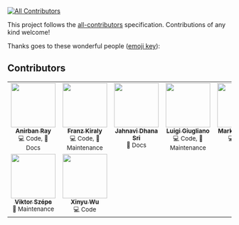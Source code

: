 <!-- ALL-CONTRIBUTORS-BADGE:START - Do not remove or modify this section -->
[![All Contributors](https://img.shields.io/badge/all_contributors-11-orange.svg?style=flat-square)](#contributors)
<!-- ALL-CONTRIBUTORS-BADGE:END -->

This project follows the
[all-contributors](https://github.com/all-contributors/all-contributors) specification.
Contributions of any kind welcome!

Thanks goes to these wonderful people
([emoji key](https://allcontributors.org/docs/en/emoji-key)):

<!-- markdownlint-restore -->
<!-- prettier-ignore-end -->

## Contributors

<!-- ALL-CONTRIBUTORS-LIST:START - Do not remove or modify this section -->
<!-- prettier-ignore-start -->
<!-- markdownlint-disable -->
<table>
  <tbody>
    <tr>
      <td align="center" valign="top" width="11.11%"><a href="https://github.com/yarnabrina"><img src="https://avatars.githubusercontent.com/u/39331844?v=4" width="100px;" alt=""/><br /><sub><b>Anirban Ray</b></sub></a><br /><sub>💻 Code, 📖 Docs</sub></td>
      <td align="center" valign="top" width="11.11%"><a href="https://github.com/fkiraly"><img src="https://avatars1.githubusercontent.com/u/7985502?v=4" width="100px;" alt=""/><br /><sub><b>Franz Kiraly</b></sub></a><br /><sub>💻 Code, 🔧 Maintenance</sub></td>
      <td align="center" valign="top" width="11.11%"><a href="https://github.com/JahnaviDhanaSri"><img src="https://avatars.githubusercontent.com/u/143936922?v=4" width="100px;" alt=""/><br /><sub><b>Jahnavi Dhana Sri</b></sub></a><br /><sub>📖 Docs</sub></td>
      <td align="center" valign="top" width="11.11%"><a href="https://github.com/Abelarm"><img src="https://avatars.githubusercontent.com/u/6976921?v=4" width="100px;" alt=""/><br /><sub><b>Luigi Giugliano</b></sub></a><br /><sub>💻 Code, 🔧 Maintenance</sub></td>
      <td align="center" valign="top" width="11.11%"><a href="https://github.com/mloning"><img src="https://avatars3.githubusercontent.com/u/21020482?v=4" width="100px;" alt=""/><br /><sub><b>Markus Löning</b></sub></a><br /><sub>💻 Code</sub></td>
      <td align="center" valign="top" width="11.11%"><a href="https://github.com/MBristle"><img src="https://avatars.githubusercontent.com/MBristle" width="100px;" alt=""/><br /><sub><b>Mirko Bristle</b></sub></a><br /><sub>📖 Docs, ✅ Tests</sub></td>
      <td align="center" valign="top" width="11.11%"><a href="https://github.com/rnkuhns"><img src="https://avatars0.githubusercontent.com/u/26907244?v=4" width="100px;" alt=""/><br /><sub><b>Ryan Kuhns</b></sub></a><br /><sub>💻 Code, 🔧 Maintenance</sub></td>
      <td align="center" valign="top" width="11.11%"><a href="https://github.com/achieveordie"><img src="https://avatars.githubusercontent.com/u/54197164?v=4" width="100px;" alt=""/><br /><sub><b>Sagar Mishra</b></sub></a><br /><sub>💻 Code, 🎨 Design</sub></td>
      <td align="center" valign="top" width="11.11%"><a href="https://github.com/tpvasconcelos"><img src="https://avatars.githubusercontent.com/u/17701527?v=4" width="100px;" alt=""/><br /><sub><b>Tomas P. de Vasconcelos</b></sub></a><br /><sub>💻 Code</sub></td>
    </tr>
    <tr>
      <td align="center" valign="top" width="11.11%"><a href="https://github.com/szepeviktor"><img src="https://avatars.githubusercontent.com/u/952007?v=4" width="100px;" alt=""/><br /><sub><b>Viktor Szépe</b></sub></a><br /><sub>🔧 Maintenance</sub></td>
      <td align="center" valign="top" width="11.11%"><a href="https://github.com/XinyuWuu"><img src="https://avatars.githubusercontent.com/u/57612792?v=4" width="100px;" alt=""/><br /><sub><b>Xinyu Wu</b></sub></a><br /><sub>💻 Code</sub></td>
    </tr>
  </tbody>
</table>

<!-- markdownlint-restore -->
<!-- prettier-ignore-end -->

<!-- ALL-CONTRIBUTORS-LIST:END -->

<!-- markdownlint-restore -->
<!-- prettier-ignore-end -->

